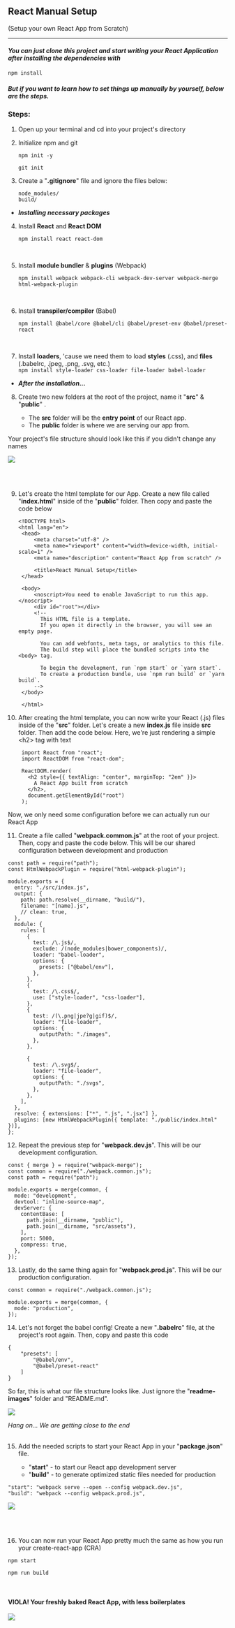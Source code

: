 ## React Manual Setup

(Setup your own React App from Scratch)

---

#### _You can just clone this project and start writing your React Application after installing the dependencies with_

```
npm install
```

#### _But if you want to learn how to set things up manually by yourself, below are the steps._

### Steps:

1. Open up your terminal and cd into your project's directory

2. Initialize npm and git

   ```
   npm init -y
   ```

   ```
   git init
   ```

3. Create a "**.gitignore**" file and ignore the files below:

   ```
   node_modules/
   build/
   ```

- **_Installing necessary packages_**

4. Install **React** and **React DOM**
   ```
   npm install react react-dom
   ```
   <br>
5. Install **module bundler** & **plugins** (Webpack)
   ```
   npm install webpack webpack-cli webpack-dev-server webpack-merge html-webpack-plugin
   ```
   <br>
6. Install **transpiler/compiler** (Babel)

   ```
   npm install @babel/core @babel/cli @babel/preset-env @babel/preset-react
   ```

   <br>

7. Install **loaders**, 'cause we need them to load **styles** (.css), and **files** (.babelrc, .jpeg, .png, .svg, etc.)  
   `npm install style-loader css-loader file-loader babel-loader`
   <br>

- _**After the installation...**_

8. Create two new folders at the root of the project, name it "**src**" & "**public**" .

   - The **src** folder will be the **entry point** of our React app.
   - The **public** folder is where we are serving our app from.

Your project's file structure should look like this if you didn't change any names

<img src="readme-images/structure.png">

<br><br>

9. Let's create the html template for our App.
   Create a new file called "**index.html**" inside of the "**public**" folder. Then copy and paste the code below

   ```
   <!DOCTYPE html>
   <html lang="en">
    <head>
        <meta charset="utf-8" />
        <meta name="viewport" content="width=device-width, initial-scale=1" />
        <meta name="description" content="React App from scratch" />

        <title>React Manual Setup</title>
    </head>

    <body>
        <noscript>You need to enable JavaScript to run this app.</noscript>
        <div id="root"></div>
        <!--
          This HTML file is a template.
          If you open it directly in the browser, you will see an empty page.

          You can add webfonts, meta tags, or analytics to this file.
          The build step will place the bundled scripts into the <body> tag.

          To begin the development, run `npm start` or `yarn start`.
          To create a production bundle, use `npm run build` or `yarn build`.
        -->
    </body>

    </html>
   ```

10. After creating the html template, you can now write your React (.js) files inside of the "**src**" folder.
    Let's create a new **index.js** file inside **src** folder. Then add the code below.
    Here, we're just rendering a simple \<h2> tag with text

    ```
     import React from "react";
     import ReactDOM from "react-dom";

     ReactDOM.render(
       <h2 style={{ textAlign: "center", marginTop: "2em" }}>
         A React App built from scratch
       </h2>,
       document.getElementById("root")
     );
    ```

Now, we only need some configuration before we can actually run our React App

11. Create a file called "**webpack.common.js**" at the root of your project. Then, copy and paste the code below. This will be our shared configuration between development and production

```
const path = require("path");
const HtmlWebpackPlugin = require("html-webpack-plugin");

module.exports = {
  entry: "./src/index.js",
  output: {
    path: path.resolve(__dirname, "build/"),
    filename: "[name].js",
    // clean: true,
  },
  module: {
    rules: [
      {
        test: /\.js$/,
        exclude: /(node_modules|bower_components)/,
        loader: "babel-loader",
        options: {
          presets: ["@babel/env"],
        },
      },
      {
        test: /\.css$/,
        use: ["style-loader", "css-loader"],
      },
      {
        test: /(\.png|jpe?g|gif)$/,
        loader: "file-loader",
        options: {
          outputPath: "./images",
        },
      },

      {
        test: /\.svg$/,
        loader: "file-loader",
        options: {
          outputPath: "./svgs",
        },
      },
    ],
  },
  resolve: { extensions: ["*", ".js", ".jsx"] },
  plugins: [new HtmlWebpackPlugin({ template: "./public/index.html" })],
};
```

12. Repeat the previous step for "**webpack.dev.js**". This will be our development configuration.

```
const { merge } = require("webpack-merge");
const common = require("./webpack.common.js");
const path = require("path");

module.exports = merge(common, {
  mode: "development",
  devtool: "inline-source-map",
  devServer: {
    contentBase: [
      path.join(__dirname, "public"),
      path.join(__dirname, "src/assets"),
    ],
    port: 5000,
    compress: true,
  },
});
```

13. Lastly, do the same thing again for "**webpack.prod.js**". This will be our production configuration.

```const { merge } = require("webpack-merge");
const common = require("./webpack.common.js");

module.exports = merge(common, {
  mode: "production",
});
```

14. Let's not forget the babel config! Create a new "**.babelrc**" file, at the project's root again. Then, copy and paste this code

```
{
    "presets": [
        "@babel/env",
        "@babel/preset-react"
    ]
}
```

So far, this is what our file structure looks like. Just ignore the "**readme-images**" folder and "README.md".

<img src="readme-images/structure2.png">

_Hang on... We are getting close to the end_
<br> <br>

15. Add the needed scripts to start your React App in your "**package.json**" file.

    - "**start**" - to start our React app development server
    - "**build**" - to generate optimized static files needed for production

```
"start": "webpack serve --open --config webpack.dev.js",
"build": "webpack --config webpack.prod.js",
```

<img src="readme-images/scripts.png">

<br> <br>

16. You can now run your React App pretty much the same as how you run your create-react-app (CRA)

```
npm start
```

```
npm run build
```

<br>

#### VIOLA! Your freshly baked React App, with less boilerplates

<img src="readme-images/screenshot.png">
